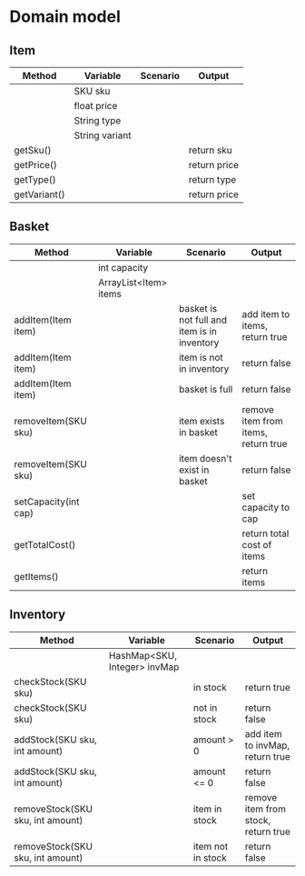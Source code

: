 # Domain model

## Item

| Method       | Variable       | Scenario | Output       |
| ------------ | -------------- | -------- | ------------ |
|              | SKU sku        |          |              |
|              | float price    |          |              |
|              | String type    |          |              |
|              | String variant |          |              |
| getSku()     |                |          | return sku   |
| getPrice()   |                |          | return price |
| getType()    |                |          | return type  |
| getVariant() |                |          | return price |

## Basket

| Method               | Variable               | Scenario                                    | Output                              |
| -------------------- | ---------------------- | ------------------------------------------- | ----------------------------------- |
|                      | int capacity           |                                             |                                     |
|                      | ArrayList\<Item> items |                                             |                                     |
| addItem(Item item)   |                        | basket is not full and item is in inventory | add item to items, return true      |
| addItem(Item item)   |                        | item is not in inventory                    | return false                        |
| addItem(Item item)   |                        | basket is full                              | return false                        |
| removeItem(SKU sku)  |                        | item exists in basket                       | remove item from items, return true |
| removeItem(SKU sku)  |                        | item doesn't exist in basket                | return false                        |
| setCapacity(int cap) |                        |                                             | set capacity to cap                 |
| getTotalCost()       |                        |                                             | return total cost of items          |
| getItems()           |                        |                                             | return items                        |

## Inventory

| Method                           | Variable                     | Scenario          | Output                              |
| -------------------------------- | ---------------------------- | ----------------- | ----------------------------------- |
|                                  | HashMap<SKU, Integer> invMap |                   |                                     |
| checkStock(SKU sku)              |                              | in stock          | return true                         |
| checkStock(SKU sku)              |                              | not in stock      | return false                        |
| addStock(SKU sku, int amount)    |                              | amount > 0        | add item to invMap, return true     |
| addStock(SKU sku, int amount)    |                              | amount <= 0       | return false                        |
| removeStock(SKU sku, int amount) |                              | item in stock     | remove item from stock, return true |
| removeStock(SKU sku, int amount) |                              | item not in stock | return false                        |